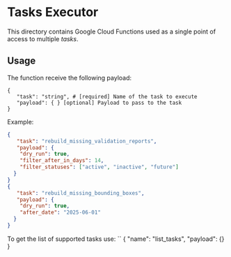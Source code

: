 # Tasks Executor

This directory contains Google Cloud Functions used as a single point of access to multiple _tasks_.

## Usage

The function receive the following payload:

```
{
   "task": "string", # [required] Name of the task to execute
   "payload": { } [optional] Payload to pass to the task
}
```

Example:

```json
{
   "task": "rebuild_missing_validation_reports",
   "payload": {
    "dry_run": true,
    "filter_after_in_days": 14,
    "filter_statuses": ["active", "inactive", "future"]
  }
}
{
   "task": "rebuild_missing_bounding_boxes",
   "payload": {
    "dry_run": true,
    "after_date": "2025-06-01"
  }
}
```

To get the list of supported tasks use:
``
{
"name": "list_tasks",
"payload": {}
}

```

```
